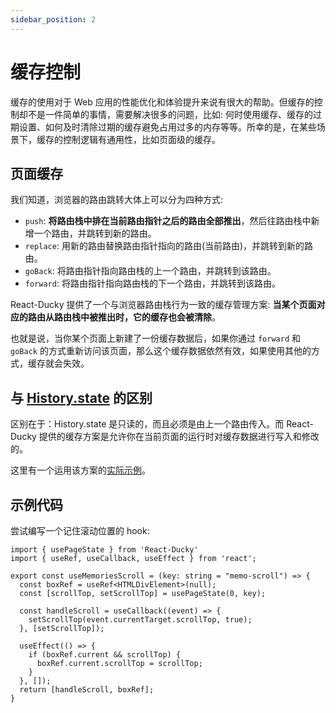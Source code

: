 ```yaml
---
sidebar_position: 2
---
```


# 缓存控制

缓存的使用对于 Web 应用的性能优化和体验提升来说有很大的帮助。但缓存的控制却不是一件简单的事情，需要解决很多的问题，比如: 何时使用缓存、缓存的过期设置、如何及时清除过期的缓存避免占用过多的内存等等。所幸的是，在某些场景下，缓存的控制逻辑有通用性，比如页面级的缓存。

## 页面缓存
我们知道，浏览器的路由跳转大体上可以分为四种方式: 

- `push`: **将路由栈中排在当前路由指针之后的路由全部推出**，然后往路由栈中新增一个路由，并跳转到新的路由。
- `replace`: 用新的路由替换路由指针指向的路由(当前路由)，并跳转到新的路由。
- `goBack`: 将路由指针指向路由栈的上一个路由，并跳转到该路由。
- `forward`: 将路由指针指向路由栈的下一个路由，并跳转到该路由。

React-Ducky 提供了一个与浏览器路由栈行为一致的缓存管理方案: **当某个页面对应的路由从路由栈中被推出时，它的缓存也会被清除**。

也就是说，当你某个页面上新建了一份缓存数据后，如果你通过 `forward` 和 `goBack` 的方式重新访问该页面，那么这个缓存数据依然有效，如果使用其他的方式，缓存就会失效。

## 与 [History.state](https://developer.mozilla.org/zh-CN/docs/Web/API/History/state) 的区别

区别在于：History.state 是只读的，而且必须是由上一个路由传入。而 React-Ducky 提供的缓存方案是允许你在当前页面的运行时对缓存数据进行写入和修改的。

这里有一个运用该方案的[实际示例](https://React-Ducky.qoxop.run/demo)。

## 示例代码

尝试编写一个记住滚动位置的 hook:

```tsx {6,13-15}
import { usePageState } from 'React-Ducky'
import { useRef, useCallback, useEffect } from 'react';

export const useMemoriesScroll = (key: string = "memo-scroll") => {
  const boxRef = useRef<HTMLDivElement>(null);
  const [scrollTop, setScrollTop] = usePageState(0, key);

  const handleScroll = useCallback((event) => {
    setScrollTop(event.currentTarget.scrollTop, true);
  }, [setScrollTop]);

  useEffect(() => {
    if (boxRef.current && scrollTop) {
      boxRef.current.scrollTop = scrollTop;
    }
  }, []);
  return [handleScroll, boxRef];
}
```